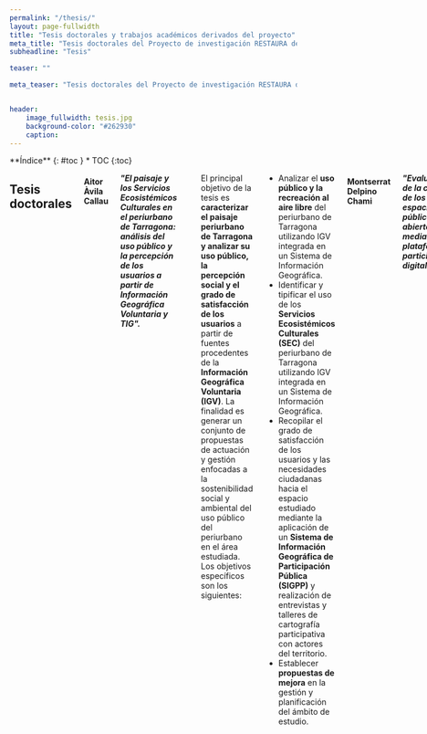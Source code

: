 ```yaml
---
permalink: "/thesis/"
layout: page-fullwidth
title: "Tesis doctorales y trabajos académicos derivados del proyecto"
meta_title: "Tesis doctorales del Proyecto de investigación RESTAURA de la Universitat Rovira i Virgili (URV). Investigadora principal (IP): Maria Yolanda Pérez Albert. Tesis doctorals del Projecte d'investigació RESTAURA de la Universitat Rovira i Virgili (URV)."
subheadline: "Tesis"

teaser: ""

meta_teaser: "Tesis doctorales del Proyecto de investigación RESTAURA de la Universitat Rovira i Virgili (URV). Investigadora principal (IP): Maria Yolanda Pérez Albert. Tesis doctorals del Projecte d'investigació RESTAURA de la Universitat Rovira i Virgili (URV)."


header:
    image_fullwidth: tesis.jpg
    background-color: "#262930"
    caption: 
---
```


<!--more-->

<div class="row">
<div class="medium-4 medium-push-8 columns" markdown="1">
<div class="panel radius" markdown="1">
**Índice**
{: #toc }
*  TOC
{:toc}
</div>
</div><!-- /.medium-4.columns -->



<div class="medium-8 medium-pull-4 columns" markdown="1">



## Tesis doctorales

#### Aitor Àvila Callau
    
___"El paisaje y los Servicios Ecosistémicos Culturales en el periurbano de Tarragona: análisis del uso público y la percepción de los usuarios a partir de Información Geográfica Voluntaria y TIG".___

~~~
Directores: Dra. Yolanda Pérez Albert, Dr. Joan Alberich González
~~~

El principal objetivo de la tesis es __caracterizar el paisaje periurbano de Tarragona y analizar su uso público, la percepción social y el grado de satisfacción de los usuarios__ a partir de fuentes procedentes de la __Información Geográfica Voluntaria (IGV)__. La finalidad es generar un conjunto de propuestas de actuación y gestión enfocadas a la sostenibilidad social y ambiental del uso público del periurbano en el área estudiada.
Los objetivos específicos son los siguientes: 
 - Analizar el __uso público y la recreación al aire libre__ del periurbano de Tarragona utilizando IGV integrada en un Sistema de Información Geográfica.
 - Identificar y tipificar el uso de los __Servicios Ecosistémicos Culturales (SEC)__ del periurbano de Tarragona utilizando IGV integrada en un Sistema de Información Geográfica.
 - Recopilar el grado de satisfacción de los usuarios y las necesidades ciudadanas hacia el espacio estudiado mediante la aplicación de un __Sistema de Información Geográfica de Participación Pública (SIGPP)__ y realización de entrevistas y talleres de cartografía participativa con actores del territorio.
 - Establecer __propuestas de mejora__ en la gestión y planificación del ámbito de estudio.
    
    
#### Montserrat Delpino Chami
    
___"Evaluación de la calidad de los espacios públicos y abiertos mediante plataformas participativas digitales".___

~~~
Directora: Dra. Yolanda Pérez Albert
~~~
    
Los métodos para evaluar la calidad del entorno urbano considerando la percepción de la ciudadanía han sido históricamente divergentes e imprecisos. No obstante, el surgimiento de recientes plataformas digitales, como __aplicaciones móviles (apps) o Sistemas de Información Geográfica de Participación Pública (PPGIS)__, han abierto nuevas líneas de experimentación e investigación, ofreciendo la posibilidad de __renovar los canales de comunicación entre ciudadanía e instituciones__.   
Desde esta base, el estudio propone __sistematizar indicadores perceptuales para evaluar participativamente la calidad de espacios públicos y abiertos (EPAs)__, y aplicar la metodología al estudio de casos, aprovechando los beneficios de las nuevas plataformas participativas digitales (DPPs).
La investigación considera evaluar perceptualmente los EPAs de dos ciudades hispanohablantes, en el norte y sur global; lo que permitirá experimentar __nuevas herramientas de gestión urbana__, en zonas __donde se ha diagnosticado mayor carencia__ de este tipo de innovaciones.
       
    
#### Edgar Bustamante Picón

___"Justicia ambiental. Análisis y evaluación del acceso de la población a las zonas verdes urbanas en ciudades petroquímicas".___

~~~
Directores: Dra. Yolanda Pérez Albert, Dr. Joan Alberich González
~~~   

__Las áreas verdes urbanas contribuyen a la calidad de vida de los habitantes de una ciudad ofreciendo activos de salud__, entendidos en este caso como los factores o recursos que mejoran las habilidades de personas, grupos, comunidades o poblaciones para la salud y el bienestar. Por este motivo, las áreas verdes urbanas deben estar presentes, ser fácilmente accesibles para la población y contar con calidad ya que __deben ser un lugar para pasear, un área para relajarse, para socializar, para realizar ejercicio físico y para el ocio__. Asimismo, estas áreas han de ser inclusivas, es decir, pensadas para todos los segmentos de la población, especialmente los más sensibles, como los mayores o los niños.
Así, existe cierto consenso sobre el hecho de que __las zonas verdes implican beneficios en seis ámbitos__: 1) ayudan a combatir la contaminación y contribuyen a la normalización microclimática; 2) reducen el ruido; 3) mejoran el bienestar emocional y el equilibrio psicofisiológico; 4) mejoran la salud mental y física; 5) fomentan la vida al aire libre y el encuentro social y 6) aumentan la conciencia ambiental. Por lo que los parques urbanos o las zonas verdes urbanas cuentan con activos de salud que ayudan a aumentar la calidad de vida de los habitantes de la ciudad.

El principal objetivo de la tesis consiste en establecer el grado de justicia ambiental de los parques urbanos mediante la elaboración de un __Índice de Calidad de Parques (ICP)__ y las características sociodemográficas de la población servida prestando especial atención a los mayores y teniendo en cuenta la perspectiva de género. Los objetivos específicos son los siguientes:

- Elaborar una base de datos georreferenciada que almacene indicadores de calidad de los parques a partir de trabajo de gabinete (utilizando SIG) y trabajo de campo.
- Construir un modelo de Evaluación Multicriterio (EMC) en un Sistema de Información Geográfica (SIG) que permita establecer el ICP.
- Determinar indicadores indirectos normalizados de las características socioeconómicas de la población servida, como el nivel de formación, el IDH o la renta.
- Correlacionar el ICP con las características socioeconómicas de la población (segmentada) para obtener los resultados de la justicia espacial en términos de disponibilidad y calidad de las áreas verdes urbanas.
    
__Ámbitos de estudio__: Tarragona y Cartagena (España) y Concepción (Chile)   
    
    
</div><!-- /.medium-8.columns -->
</div><!-- /.row -->

